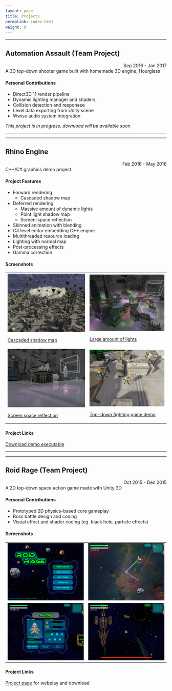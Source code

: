 ```yaml
---
layout: page
title: Projects
permalink: index.html
weight: 0
---
```


---

## Automation Assault (Team Project)
<div style="text-align: right">Sep 2016 - Jan 2017</div>
A 3D top-down shooter game built with homemade 3D engine, Hourglass

#### Personal Contributions
* Direct3D 11 render pipeline
* Dynamic lighting manager and shaders
* Collision detection and responese
* Level data exporting from Unity scene
* Wwise audio system integration

*This project is in progress, download will be available soon*

---
---

## Rhino Engine
<div style="text-align: right">Feb 2016 - May 2016</div>
C++/C# graphics demo project

#### Project Features
* Forward rendering
  * Cascaded shadow map
* Deferred rendering
  * Massive amount of dynamic lights
  * Point light shadow map
  * Screen-space reflection
* Skinned animation with blending
* C# level editor embedding C++ engine
* Multithreaded resource loading
* Lighting with normal map
* Post-processing effects
* Gamma correction

#### Screenshots

<table>
  <tbody>
    <tr>
      <td>
        <a href="/img/GraphicsProject0.png" target="_blank">
          <img src="/img/GraphicsProject0_small.jpg" alt="Cascaded shadow map" />
          <p>Cascaded shadow map</p>
        </a>
      </td>
      <td>
        <a href="/img/GraphicsProject1.png" target="_blank">
          <img src="/img/GraphicsProject1_small.jpg" alt="Large amount of lights" />
          <p>Large amount of lights</p>
        </a>
      </td>
    </tr>
    <tr>
      <td>
        <a href="/img/GraphicsProject2.png" target="_blank">
          <img src="/img/GraphicsProject2_small.jpg" alt="Screen space reflection" />
          <p>Screen space reflection</p>
        </a>
      </td>
      <td>
        <a href="/img/GraphicsProject3.png" target="_blank">
          <img src="/img/GraphicsProject3_small.jpg" alt="Top-down fighting game demo" />
          <p>Top-down fighting game demo</p>
        </a>
      </td>
    </tr>
  </tbody>
</table>

#### Project Links
[Download demo executable](https://github.com/aosyang/FSGraphicsProject_Binary/releases/download/v0.1.1-alpha/GraphicsEngine_Demos.zip)

---
---

## Roid Rage (Team Project)
<div style="text-align: right">Oct 2015 - Dec 2015</div>
A 2D top-down space action game made with Unity 3D

#### Personal Contributions
* Prototyped 2D physics-based core gameplay
* Boss battle design and coding
* Visual effect and shader coding (eg. black hole, particle effects)

#### Screenshots
<table>
  <tbody>
    <tr>
      <td>
        <a href="/img/RoidRage0.png" target="_blank">
          <img src="/img/RoidRage0_small.jpg" />
        </a>
      </td>
      <td>
        <a href="/img/RoidRage1.png" target="_blank">
          <img src="/img/RoidRage1_small.jpg" />
        </a>
      </td>
    </tr>
    <tr>
      <td>
        <a href="/img/RoidRage2.png" target="_blank">
          <img src="/img/RoidRage2_small.jpg" />
        </a>
      </td>
      <td>
        <a href="/img/RoidRage3.png" target="_blank">
          <img src="/img/RoidRage3_small.jpg" />
        </a>
      </td>
    </tr>
  </tbody>
</table>

#### Project Links
[Project page](https://aosyang.itch.io/roid-rage) for webplay and download
